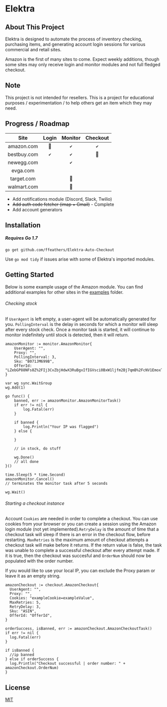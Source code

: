 # Elektra
## About This Project
Elektra is designed to automate the process of inventory checking, purchasing items, and generating account login sessions for various commercial and retail sites.

Amazon is the first of many sites to come. Expect weekly additions, though some sites may only receive login and monitor modules and not full fledged checkout.

## Note
This project is not intended for resellers. This is a project for educational purposes / experimentation / to help others get an item which they may need.

## Progress / Roadmap

| **Site** | **Login** | **Monitor** | **Checkout** |
|:---:|:---:|:---:|:---:|
| amazon.com |:hammer:	|`✔`|`✔`|
| bestbuy.com |`✔`|`✔`|:hammer:	|
| newegg.com ||`✔`| |
| evga.com ||||
| target.com ||:hammer:	||
| walmart.com ||:hammer:	||

* Add notifications module (Discord, Slack, Twilio)
* ~~Add auth code fetcher (imap + Gmail)~~ - Complete
* Add account generators

## Installation
##### Requires Go 1.7
``go get github.com/ffeathers/Elektra-Auto-Checkout``

Use ``go mod tidy`` if issues arise with some of Elektra's imported modules.

## Getting Started
Below is some example usage of the Amazon module. You can find additional examples for other sites in the [examples](https://github.com/ffeathers/Elektra-Auto-Checkout/tree/main/examples) folder.

###### Checking stock
If ``UserAgent`` is left empty, a user-agent will be automatically generated for you. ``PollingInterval`` is the delay in seconds for which a monitor will sleep after every stock check. Once a monitor task is started, it will continue to monitor indefinitely until stock is detected, then it will return.

```  
amazonMonitor := monitor.AmazonMonitor{
	UserAgent: "",
	Proxy: "",
	PollingInterval: 3,
	Sku: "B071JM699B",
	OfferId: "LZebGP88NFs8Z%2FIj3CvZbjHdwX3RuBgxIfIGVsci0BxW1ljfm2Bj7qmB%2FcNV1EmoxTfrm2at4Pt9Nle8IzIfAw%2FphnSjfj%2FERfaI5MbAIN8WWdLGE%2BT%2BXmsUi5es2D8IO56uulqRgEKzWom1U1Xjsg%3D%3D",
}

var wg sync.WaitGroup
wg.Add(1)

go func() {
	banned, err := amazonMonitor.AmazonMonitorTask()
	if err != nil {
		log.Fatal(err)
	}

	if banned {
		log.Println("Your IP was flagged")
	} else {

	}
	
	// in stock, do stuff

	wg.Done()
	// all done
}()

time.Sleep(5 * time.Second)
amazonMonitor.Cancel()
// terminates the monitor task after 5 seconds

wg.Wait()
```
###### Starting a checkout instance
Account ``Cookies`` are needed in order to complete a checkout. You can use cookies from your browser or you can create a session using the Amazon login module (not yet implemented).``RetryDelay`` is the amount of time that a checkout task will sleep if there is an error in the checkout flow, before restarting. ``MaxRetries`` is the maximum amount of checkout attempts a checkout task will make before it returns. If the return value is false, the task was unable to complete a successful checkout after every attempt made. If it is true, then the checkout was succesful and ``OrderNum`` should now be populated with the order number. 

If you would like to use your local IP, you can exclude the Proxy param or leave it as an empty string. 

```
amazonCheckout := checkout.AmazonCheckout{
  UserAgent: "",
  Proxy: "",
  Cookies: "exampleCookie=exampleValue",
  MaxRetries: 5,
  RetryDelay: 3,
  Sku: "ASIN",
  OfferId: "OfferId",
}
  
orderSuccess, isBanned, err := amazonCheckout.AmazonCheckoutTask() 
if err != nil {
  log.Fatal(err)
}

if isBanned {
  //ip banned
} else if orderSuccess {
  log.Println("Checkout successful | order number: " + amazonCheckout.OrderNum)
}
```

## License
[MIT](https://choosealicense.com/licenses/mit)

